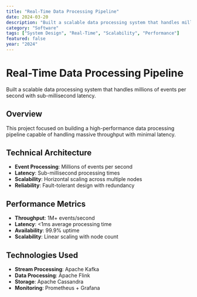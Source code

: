 ```yaml
---
title: "Real-Time Data Processing Pipeline"
date: 2024-03-20
description: "Built a scalable data processing system that handles millions of events per second with sub-millisecond latency."
category: "Software"
tags: ["System Design", "Real-Time", "Scalability", "Performance"]
featured: false
year: "2024"
---
```


# Real-Time Data Processing Pipeline

Built a scalable data processing system that handles millions of events per second with sub-millisecond latency.

## Overview

This project focused on building a high-performance data processing pipeline capable of handling massive throughput with minimal latency.

## Technical Architecture

- **Event Processing**: Millions of events per second
- **Latency**: Sub-millisecond processing times
- **Scalability**: Horizontal scaling across multiple nodes
- **Reliability**: Fault-tolerant design with redundancy

## Performance Metrics

- **Throughput**: 1M+ events/second
- **Latency**: <1ms average processing time
- **Availability**: 99.9% uptime
- **Scalability**: Linear scaling with node count

## Technologies Used

- **Stream Processing**: Apache Kafka
- **Data Processing**: Apache Flink
- **Storage**: Apache Cassandra
- **Monitoring**: Prometheus + Grafana 